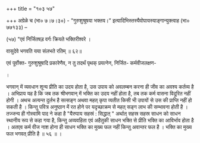 +++
title = "१०३ ५७"

+++
अग्रेळे च (भा० ७।७।३०) - "गुरुशुश्रूषया भक्तय।” इत्यादिभिस्तस्यैवोपायस्याङ्गान्युक्त्वाह (भा० ७७१३३) – 

(५७) "एवं निर्जितषड़ वर्गः क्रियते भक्तिरीश्वरे । 

वासुदेवे भगवति यया संलभते रतिम् ॥ ६२॥ 

एवं पूर्वोक्त- गुरुशुश्रूषादि प्रकारेणैव, न तु तदर्थं पृथक् प्रयत्नेन, निर्जित- कर्मवीजलक्षण- 

। 


भगवान् में व्यवधान शून्य प्रीति का उदय होता है, उस उपाय को अवलम्बन करना ही जीव का अवश्य कर्तव्य है । अभिप्राय यह है कि जब तक श्रीभगवान् में भक्ति का उदय नहीं होता है, तब तक कर्म वासना विदूरित नहीं होगी । अथच अत्यन्त दुर्लभ है सत्सङ्ग अथवा महत् कृपा व्यतीत किसी भी उपायों से उस की प्राप्ति नहीं हो सकती है । किन्तु पवित्र अनुष्ठान में रत होने पर यदृच्छाक्रम से महत् सङ्ग लाभ की सम्भावना होती है । तज्जन्य ही गोस्वामि पाद ने कहा है "यैरुपाय सहस्रं : सिद्धात् " अर्थात् सहस्र सहस्र साधन को साधन स्थानीय रूप से कहा गया है, किन्तु अव्यवहिता एवं अहैतुकी साधन भक्ति से प्रीति भक्ति का आविर्भाव होता है । अतएव कर्म वीज नाश होना ही साधन भक्ति का मुख्य फल नहीं किन्तु अवान्तर फल है । भक्ति का मुख्य फल भगवत् प्रीति है ॥ ५६ ॥ । 
